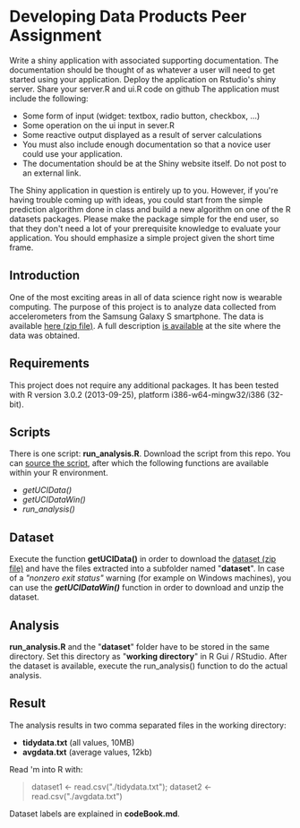 Developing Data Products Peer Assignment
=========================================
Write a shiny application with associated supporting documentation. 
The documentation should be thought of as whatever a user will need to get started using your application.
Deploy the application on Rstudio's shiny server.
Share your server.R and ui.R code on github
The application must include the following:

* Some form of input (widget: textbox, radio button, checkbox, ...)
* Some operation on the ui input in sever.R
* Some reactive output displayed as a result of server calculations
* You must also include enough documentation so that a novice user could use your application.
* The documentation should be at the Shiny website itself. Do not post to an external link.

The Shiny application in question is entirely up to you. However, if you're having trouble coming up with ideas, you could start from the simple prediction algorithm done in class and build a new algorithm on one of the R datasets packages. Please make the package simple for the end user, so that they don't need a lot of your prerequisite knowledge to evaluate your application. You should emphasize a simple project given the short time frame.  

## Introduction
One of the most exciting areas in all of data science right now is wearable computing. The purpose of this project is to analyze data collected from accelerometers from the Samsung Galaxy S smartphone. The data is available [here (zip file)](https://d396qusza40orc.cloudfront.net/getdata%2Fprojectfiles%2FUCI%20HAR%20Dataset.zip). A full description [is available](http://archive.ics.uci.edu/ml/datasets/Human+Activity+Recognition+Using+Smartphones) at the site where the data was obtained.
## Requirements
This project does not require any additional packages. It has been tested with R version 3.0.2 (2013-09-25), platform i386-w64-mingw32/i386 (32-bit).
## Scripts
There is one script: __run_analysis.R__. Download the script from this repo. You can [source the script](http://www.dummies.com/how-to/content/how-to-source-a-script-in-r.html), after which the following functions are available within your R environment.
* _getUCIData()_
* _getUCIDataWin()_
* _run_analysis()_

## Dataset
Execute the function __getUCIData()__ in order to download the 
[dataset (zip file)](https://d396qusza40orc.cloudfront.net/getdata%2Fprojectfiles%2FUCI%20HAR%20Dataset.zip) and have the files extracted into a subfolder named "__dataset__". 
In case of a *"nonzero exit status"* warning (for example on Windows machines), you can use the *__getUCIDataWin()__* function in order to download and unzip the dataset.

## Analysis
__run_analysis.R__ and the "__dataset__" folder have to be stored in the same directory. Set this directory as "__working directory__" in R Gui / RStudio. After the dataset is available, execute the run_analysis() function to do the actual analysis.

## Result
The analysis results in two comma separated files in the working directory:
* __tidydata.txt__ (all values, 10MB)
* __avgdata.txt__ (average values, 12kb)

Read 'm into R with:

> dataset1 <- read.csv("./tidydata.txt"); dataset2 <- read.csv("./avgdata.txt")

Dataset labels are explained in __codeBook.md__.

